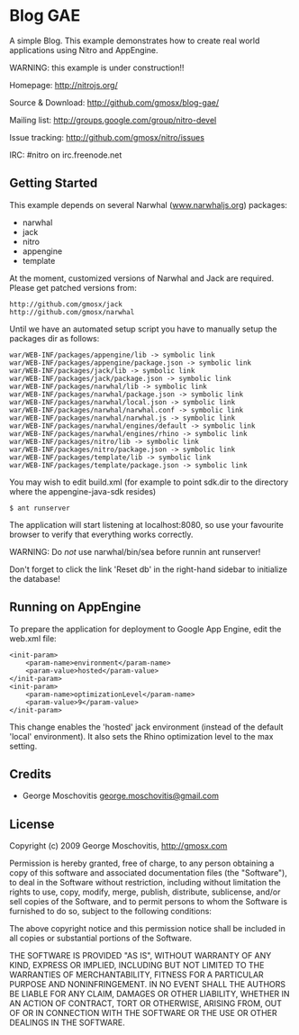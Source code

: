 Blog GAE
========

A simple Blog. This example demonstrates how to create real world applications
using Nitro and AppEngine.

WARNING: this example is under construction!!

Homepage: http://nitrojs.org/

Source & Download: http://github.com/gmosx/blog-gae/

Mailing list: http://groups.google.com/group/nitro-devel

Issue tracking: http://github.com/gmosx/nitro/issues

IRC: #nitro on irc.freenode.net    


Getting Started
---------------

This example depends on several Narwhal (www.narwhaljs.org) packages:

* narwhal
* jack
* nitro
* appengine
* template

At the moment, customized versions of Narwhal and Jack are required. Please get patched versions from:
    
	http://github.com/gmosx/jack
	http://github.com/gmosx/narwhal

Until we have an automated setup script you have to manually setup the packages dir as follows:

	war/WEB-INF/packages/appengine/lib -> symbolic link
	war/WEB-INF/packages/appengine/package.json -> symbolic link
	war/WEB-INF/packages/jack/lib -> symbolic link
	war/WEB-INF/packages/jack/package.json -> symbolic link
	war/WEB-INF/packages/narwhal/lib -> symbolic link
	war/WEB-INF/packages/narwhal/package.json -> symbolic link
	war/WEB-INF/packages/narwhal/local.json -> symbolic link
	war/WEB-INF/packages/narwhal/narwhal.conf -> symbolic link
	war/WEB-INF/packages/narwhal/narwhal.js -> symbolic link
	war/WEB-INF/packages/narwhal/engines/default -> symbolic link
	war/WEB-INF/packages/narwhal/engines/rhino -> symbolic link
	war/WEB-INF/packages/nitro/lib -> symbolic link
	war/WEB-INF/packages/nitro/package.json -> symbolic link
	war/WEB-INF/packages/template/lib -> symbolic link
	war/WEB-INF/packages/template/package.json -> symbolic link

You may wish to edit build.xml (for example to point sdk.dir to the directory where the
appengine-java-sdk resides)

    $ ant runserver

The application will start listening at localhost:8080, so use your favourite browser to verify that everything works correctly. 

WARNING: Do *not* use narwhal/bin/sea before runnin ant runserver!

Don't forget to click the link 'Reset db' in the right-hand sidebar to initialize the database!


Running on AppEngine
--------------------

To prepare the application for deployment to Google App Engine, edit the web.xml file:

    <init-param>
        <param-name>environment</param-name>
        <param-value>hosted</param-value>
    </init-param>
    <init-param>
        <param-name>optimizationLevel</param-name>
        <param-value>9</param-value>
    </init-param>	

This change enables the 'hosted' jack environment (instead of the default 'local' environment). It also sets the Rhino optimization level to the max setting.


Credits
-------

* George Moschovitis <george.moschovitis@gmail.com>


License
-------

Copyright (c) 2009 George Moschovitis, http://gmosx.com

Permission is hereby granted, free of charge, to any person obtaining a copy
of this software and associated documentation files (the "Software"), to
deal in the Software without restriction, including without limitation the
rights to use, copy, modify, merge, publish, distribute, sublicense, and/or
sell copies of the Software, and to permit persons to whom the Software is
furnished to do so, subject to the following conditions:

The above copyright notice and this permission notice shall be included in
all copies or substantial portions of the Software.

THE SOFTWARE IS PROVIDED "AS IS", WITHOUT WARRANTY OF ANY KIND, EXPRESS OR
IMPLIED, INCLUDING BUT NOT LIMITED TO THE WARRANTIES OF MERCHANTABILITY,
FITNESS FOR A PARTICULAR PURPOSE AND NONINFRINGEMENT. IN NO EVENT SHALL
THE AUTHORS BE LIABLE FOR ANY CLAIM, DAMAGES OR OTHER LIABILITY, WHETHER 
IN AN ACTION OF CONTRACT, TORT OR OTHERWISE, ARISING FROM, OUT OF OR IN
CONNECTION WITH THE SOFTWARE OR THE USE OR OTHER DEALINGS IN THE SOFTWARE.

